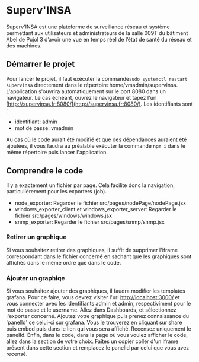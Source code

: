 # Superv'INSA

Superv'INSA est une plateforme de surveillance réseau et système permettant aux utilisateurs et
administrateurs de la salle 009T du bâtiment Abel de Pujol 3 d’avoir une vue en temps réel de 
l’état de santé du réseau et des machines.

## Démarrer le projet
Pour lancer le projet, il faut exécuter la commande`sudo systemctl restart supervinsa` directement dans le répertoire
home/vmadmin/supervinsa. L'application s'ouvrira automatiquement sur le port 8080 dans un 
navigateur. Le cas échéant, ouvrez le navigateur et tapez l'url [http://supervinsa.fr:8080/](http://supervinsa.fr:8080/).
Les identifiants sont :
- identifiant: admin
- mot de passe: vmadmin

Au cas où le code aurait été modifié et que des dépendances auraient été ajoutées, il vous faudra 
au préalable exécuter la commande `npm i` dans le même répertoire puis lancer l'application.

## Comprendre le code
Il y a exactement un fichier par page. Cela facilite donc la navigation, particulièrement pour les
 exporters (job). 
- node_exporter: Regarder le fichier src/pages/nodePage/nodePage.jsx
- windows_exporter_client et windows_exporter_server: Regarder le fichier src/pages/windows/windows.jsx
- snmp_exporter: Regarder le fichier src/pages/snmp/snmp.jsx

### Retirer un graphique
Si vous souhaitez retirer des graphiques, il suffit de supprimer l'iframe correspondant dans le fichier 
concerné en sachant que les graphiques sont affichés dans le même ordre que dans le code.

### Ajouter un graphiqe
Si vous souhaitez ajouter des graphiques, il faudra modifier les templates grafana. Pour ce faire, 
vous devrez visiter l'url [http://localhost:3000/](http://localhost:3000/) et vous connecter avec 
les identifiants admin et admin, respectiviment pour le mot de passe et le username. Allez dans Dashboards,
et sélectionnez l'exporter concerné. Ajoutez votre graphique puis prenez connaissance du 'panelId' ce 
celui-ci sur grafana. Vous le trouverez en cliquant sur share puis embed puis dans le lien qui vous sera affiché.
Recensez uniquement le panelId. Enfin, dans le code, dans la page où vous voulez afficher le code,
allez dans la section de votre choix. Faîtes un copier coller d'un iframe présent dans cette section et 
remplacez le panelId par celui que vous avez recensé.
